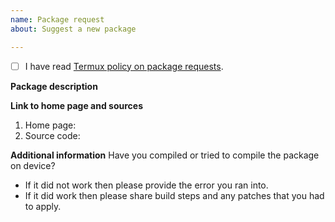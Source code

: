 ```yaml
---
name: Package request
about: Suggest a new package

---
```


<!--
IMPORTANT: we are not accepting issues about Termux
installations running on Android 5.x-6.x.
-->

- [ ] I have read [Termux policy on package requests](https://github.com/termux/termux-packages/blob/master/CONTRIBUTING.md#a-note-about-package-requests).

**Package description**
<!--
Describe what this package do and why it should be
available.
-->

**Link to home page and sources**
1. Home page:
2. Source code:

**Additional information**
Have you compiled or tried to compile the package on device?
* If it did not work then please provide the error you ran into.
* If it did work then please share build steps and any patches that you had to apply.
